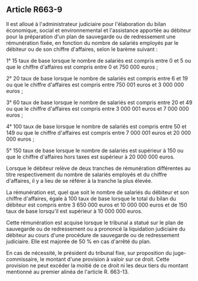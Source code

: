 Article R663-9
----
Il est alloué à l'administrateur judiciaire pour l'élaboration du bilan
économique, social et environnemental et l'assistance apportée au débiteur pour
la préparation d'un plan de sauvegarde ou de redressement une rémunération
fixée, en fonction du nombre de salariés employés par le débiteur ou de son
chiffre d'affaires, selon le barème suivant :

1° 15 taux de base lorsque le nombre de salariés est compris entre 0 et 5 ou que
le chiffre d'affaires est compris entre 0 et 750 000 euros ;

2° 20 taux de base lorsque le nombre de salariés est compris entre 6 et 19 ou
que le chiffre d'affaires est compris entre 750 001 euros et 3 000 000 euros ;

3° 60 taux de base lorsque le nombre de salariés est compris entre 20 et 49 ou
que le chiffre d'affaires est compris entre 3 000 001 euros et 7 000 000 euros ;

4° 100 taux de base lorsque le nombre de salariés est compris entre 50 et 149 ou
que le chiffre d'affaires est compris entre 7 000 001 euros et 20 000 000 euros
;

5° 150 taux de base lorsque le nombre de salariés est supérieur à 150 ou que le
chiffre d'affaires hors taxes est supérieur à 20 000 000 euros.

Lorsque le débiteur relève de deux tranches de rémunération différentes au titre
respectivement du nombre de salariés employés et du chiffre d'affaires, il y a
lieu de se référer à la tranche la plus élevée.

La rémunération est, quel que soit le nombre de salariés du débiteur et son
chiffre d'affaires, égale à 100 taux de base lorsque le total du bilan du
débiteur est compris entre 3 650 000 euros et 10 000 000 euros et de 150 taux de
base lorsqu'il est supérieur à 10 000 000 euros.

Cette rémunération est acquise lorsque le tribunal a statué sur le plan de
sauvegarde ou de redressement ou a prononcé la liquidation judiciaire du
débiteur au cours d'une procédure de sauvegarde ou de redressement judiciaire.
Elle est majorée de 50 % en cas d'arrêté du plan.

En cas de nécessité, le président du tribunal fixe, sur proposition du
juge-commissaire, le montant d'une provision à valoir sur ce droit. Cette
provision ne peut excéder la moitié de ce droit ni les deux tiers du montant
mentionné au premier alinéa de l'article R. 663-13.
